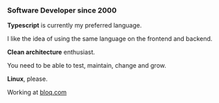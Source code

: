 ### Software Developer since 2000

**Typescript** is currently my preferred language.

I like the idea of using the same language on the frontend and backend.

**Clean architecture** enthusiast.

You need to be able to test, maintain, change and grow.

**Linux**, please.

Working at [bloq.com](bloq.com)
